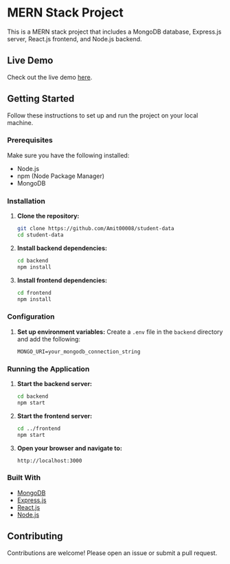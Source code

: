 # MERN Stack Project

This is a MERN stack project that includes a MongoDB database, Express.js server, React.js frontend, and Node.js backend.

## Live Demo
Check out the live demo [here](http://51.24.5.57/).

## Getting Started

Follow these instructions to set up and run the project on your local machine.

### Prerequisites

Make sure you have the following installed:
- Node.js
- npm (Node Package Manager)
- MongoDB

### Installation

1. **Clone the repository:**
    ```bash
    git clone https://github.com/Amit00008/student-data
    cd student-data
    ```

2. **Install backend dependencies:**
    ```bash
    cd backend
    npm install
    ```

3. **Install frontend dependencies:**
    ```bash
    cd frontend
    npm install
    ```

### Configuration

1. **Set up environment variables:**
    Create a `.env` file in the `backend` directory and add the following:
    ```env
    MONGO_URI=your_mongodb_connection_string
    ```

### Running the Application

1. **Start the backend server:**
    ```bash
    cd backend
    npm start
    ```

2. **Start the frontend server:**
    ```bash
    cd ../frontend
    npm start
    ```

3. **Open your browser and navigate to:**
    ```
    http://localhost:3000
    ```

### Built With

- [MongoDB](https://www.mongodb.com/)
- [Express.js](https://expressjs.com/)
- [React.js](https://reactjs.org/)
- [Node.js](https://nodejs.org/)

## Contributing

Contributions are welcome! Please open an issue or submit a pull request.



